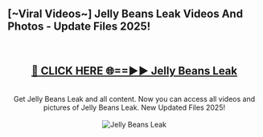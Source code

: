 <h2>[~Viral Videos~] Jelly Beans Leak Videos And Photos - Update Files 2025!</h2>
<br>
<div align="center">
<h2><a href="https://top-ai-tools.click/QrbHav" rel="nofollow">🔴 CLICK HERE 🌐==►► Jelly Beans Leak</a></h2>
<br>
Get Jelly Beans Leak and all content. Now you can access all videos and pictures of Jelly Beans Leak. New Updated Files 2025!
<br>
<br>
<a href="https://top-ai-tools.click/QrbHav" rel="nofollow" data-target="animated-image.originalLink"><img src="https://i.ibb.co.com/WyWwxjT/player-gif2.gif" alt="Jelly Beans Leak" style="max-width: 100%; display: inline-block;" data-target="animated-image.originalImage"></a>
</div>
<br>